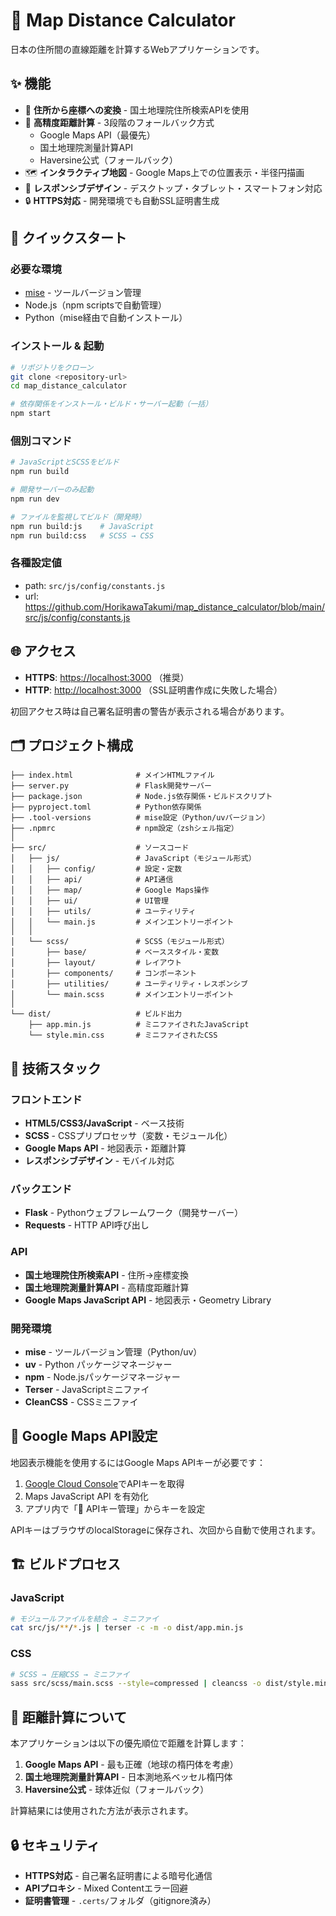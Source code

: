 # 🗾 Map Distance Calculator

日本の住所間の直線距離を計算するWebアプリケーションです。

## ✨ 機能

- 📍 **住所から座標への変換** - 国土地理院住所検索APIを使用
- 📏 **高精度距離計算** - 3段階のフォールバック方式
  - Google Maps API（最優先）
  - 国土地理院測量計算API
  - Haversine公式（フォールバック）
- 🗺️ **インタラクティブ地図** - Google Maps上での位置表示・半径円描画
- 📱 **レスポンシブデザイン** - デスクトップ・タブレット・スマートフォン対応
- 🔒 **HTTPS対応** - 開発環境でも自動SSL証明書生成

## 🚀 クイックスタート

### 必要な環境

- [mise](https://mise.jdx.dev/) - ツールバージョン管理
- Node.js（npm scriptsで自動管理）
- Python（mise経由で自動インストール）

### インストール & 起動

```bash
# リポジトリをクローン
git clone <repository-url>
cd map_distance_calculator

# 依存関係をインストール・ビルド・サーバー起動（一括）
npm start
```

### 個別コマンド

```bash
# JavaScriptとSCSSをビルド
npm run build

# 開発サーバーのみ起動
npm run dev

# ファイルを監視してビルド（開発時）
npm run build:js    # JavaScript
npm run build:css   # SCSS → CSS
```

### 各種設定値

- path: `src/js/config/constants.js`
- url: https://github.com/HorikawaTakumi/map_distance_calculator/blob/main/src/js/config/constants.js

## 🌐 アクセス

- **HTTPS**: <https://localhost:3000> （推奨）
- **HTTP**: <http://localhost:3000> （SSL証明書作成に失敗した場合）

初回アクセス時は自己署名証明書の警告が表示される場合があります。

## 🗂️ プロジェクト構成

```text
├── index.html              # メインHTMLファイル
├── server.py               # Flask開発サーバー
├── package.json            # Node.js依存関係・ビルドスクリプト
├── pyproject.toml          # Python依存関係
├── .tool-versions          # mise設定（Python/uvバージョン）
├── .npmrc                  # npm設定（zshシェル指定）
│
├── src/                    # ソースコード
│   ├── js/                 # JavaScript（モジュール形式）
│   │   ├── config/         # 設定・定数
│   │   ├── api/            # API通信
│   │   ├── map/            # Google Maps操作
│   │   ├── ui/             # UI管理
│   │   ├── utils/          # ユーティリティ
│   │   └── main.js         # メインエントリーポイント
│   │
│   └── scss/               # SCSS（モジュール形式）
│       ├── base/           # ベーススタイル・変数
│       ├── layout/         # レイアウト
│       ├── components/     # コンポーネント
│       ├── utilities/      # ユーティリティ・レスポンシブ
│       └── main.scss       # メインエントリーポイント
│
└── dist/                   # ビルド出力
    ├── app.min.js          # ミニファイされたJavaScript
    └── style.min.css       # ミニファイされたCSS
```

## 🔧 技術スタック

### フロントエンド

- **HTML5/CSS3/JavaScript** - ベース技術
- **SCSS** - CSSプリプロセッサ（変数・モジュール化）
- **Google Maps API** - 地図表示・距離計算
- **レスポンシブデザイン** - モバイル対応

### バックエンド

- **Flask** - Pythonウェブフレームワーク（開発サーバー）
- **Requests** - HTTP API呼び出し

### API

- **国土地理院住所検索API** - 住所→座標変換
- **国土地理院測量計算API** - 高精度距離計算
- **Google Maps JavaScript API** - 地図表示・Geometry Library

### 開発環境

- **mise** - ツールバージョン管理（Python/uv）
- **uv** - Python パッケージマネージャー
- **npm** - Node.jsパッケージマネージャー
- **Terser** - JavaScriptミニファイ
- **CleanCSS** - CSSミニファイ

## 🔑 Google Maps API設定

地図表示機能を使用するにはGoogle Maps APIキーが必要です：

1. [Google Cloud Console](https://console.cloud.google.com/)でAPIキーを取得
2. Maps JavaScript API を有効化
3. アプリ内で「🔧 APIキー管理」からキーを設定

APIキーはブラウザのlocalStorageに保存され、次回から自動で使用されます。

## 🏗️ ビルドプロセス

### JavaScript

```bash
# モジュールファイルを結合 → ミニファイ
cat src/js/**/*.js | terser -c -m -o dist/app.min.js
```

### CSS

```bash
# SCSS → 圧縮CSS → ミニファイ
sass src/scss/main.scss --style=compressed | cleancss -o dist/style.min.css
```

## 📐 距離計算について

本アプリケーションは以下の優先順位で距離を計算します：

1. **Google Maps API** - 最も正確（地球の楕円体を考慮）
2. **国土地理院測量計算API** - 日本測地系ベッセル楕円体
3. **Haversine公式** - 球体近似（フォールバック）

計算結果には使用された方法が表示されます。

## 🔒 セキュリティ

- **HTTPS対応** - 自己署名証明書による暗号化通信
- **APIプロキシ** - Mixed Contentエラー回避
- **証明書管理** - `.certs/`フォルダ（gitignore済み）
